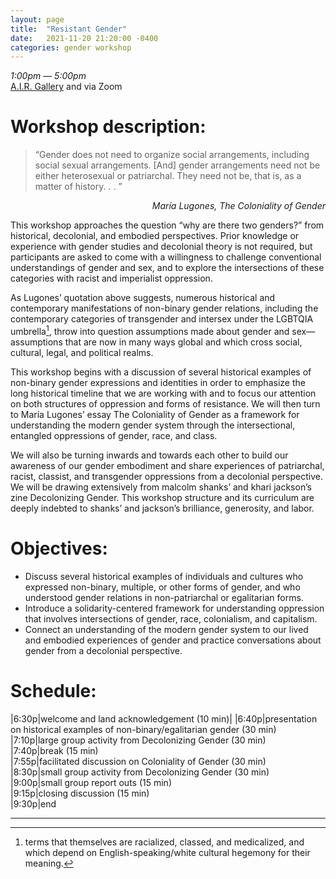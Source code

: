 ```yaml
---
layout: page
title:  "Resistant Gender"
date:   2021-11-20 21:20:00 -0400
categories: gender workshop
---
```

*1:00pm — 5:00pm*  
[A.I.R. Gallery](http://airgallery.org) and via Zoom

# Workshop description:

> “Gender does not need to organize social arrangements, including social sexual arrangements. [And] gender arrangements need not be either heterosexual or patriarchal. They need not be, that is, as a matter of history. . . ”

<p align="right"><em>María Lugones, The Coloniality of Gender</em></p>

This workshop approaches the question “why are there two genders?” from historical, decolonial, and embodied perspectives. Prior knowledge or experience with gender studies and decolonial theory is not required, but participants are asked to come with a willingness to challenge conventional understandings of gender and sex, and to explore the intersections of these categories with racist and imperialist oppression.

As Lugones’ quotation above suggests, numerous historical and contemporary manifestations of non-binary gender relations, including the contemporary categories of transgender and intersex under the LGBTQIA umbrella[^1], throw into question assumptions made about gender and sex—assumptions that are now in many ways global and which cross social, cultural, legal, and political realms. 

This workshop begins with a discussion of several historical examples of non-binary gender expressions and identities in order to emphasize the long historical timeline that we are working with and to focus our attention on both structures of oppression and forms of resistance. We will then turn to María Lugones’ essay The Coloniality of Gender as a framework for understanding the modern gender system through the intersectional, entangled oppressions of gender, race, and class. 

We will also be turning inwards and towards each other to build our awareness of our gender embodiment and share experiences of patriarchal, racist, classist, and transgender oppressions from a decolonial perspective. We will be drawing extensively from malcolm shanks’ and khari jackson’s zine Decolonizing Gender. This workshop structure and its curriculum are deeply indebted to shanks’ and jackson’s brilliance, generosity, and labor.

# Objectives:

-	Discuss several historical examples of individuals and cultures who expressed non-binary, multiple, or other forms of gender, and who understood gender relations in non-patriarchal or egalitarian forms.  
-	Introduce a solidarity-centered framework for understanding oppression that involves intersections of gender, race, colonialism, and capitalism.
-	Connect an understanding of the modern gender system to our lived and embodied experiences of gender and practice conversations about gender from a decolonial perspective.

# Schedule:

|6:30p|welcome and land acknowledgement (10 min)|
|6:40p|presentation on historical examples of non-binary/egalitarian gender (30 min)  
|7:10p|large group activity from Decolonizing Gender (30 min)  
|7:40p|break (15 min)  
|7:55p|facilitated discussion on Coloniality of Gender (30 min)  
|8:30p|small group activity from Decolonizing Gender (30 min)  
|9:00p|small group report outs (15 min)  
|9:15p|closing discussion (15 min)  
|9:30p|end

------



[^1]: terms that themselves are racialized, classed, and medicalized, and which depend on English-speaking/white cultural hegemony for their meaning.

